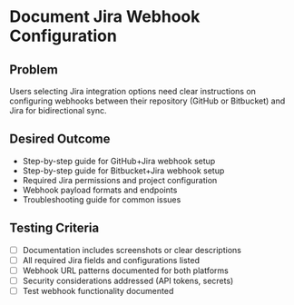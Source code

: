 # Document Jira Webhook Configuration

## Problem
Users selecting Jira integration options need clear instructions on configuring webhooks between their repository (GitHub or Bitbucket) and Jira for bidirectional sync.

## Desired Outcome
- Step-by-step guide for GitHub+Jira webhook setup
- Step-by-step guide for Bitbucket+Jira webhook setup
- Required Jira permissions and project configuration
- Webhook payload formats and endpoints
- Troubleshooting guide for common issues

## Testing Criteria
- [ ] Documentation includes screenshots or clear descriptions
- [ ] All required Jira fields and configurations listed
- [ ] Webhook URL patterns documented for both platforms
- [ ] Security considerations addressed (API tokens, secrets)
- [ ] Test webhook functionality documented